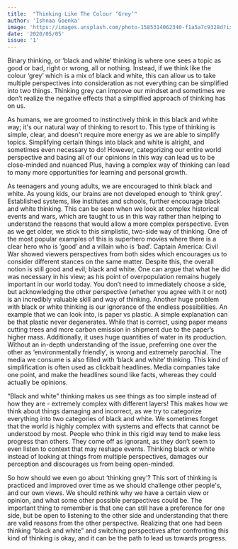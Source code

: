 ```yaml
---
title:  "Thinking Like The Colour ‘Grey’"
author: 'Ishnaa Goenka'
image: 'https://images.unsplash.com/photo-1585314062340-f1a5a7c9328d?ixlib=rb-1.2.1&q=80&fm=jpg&crop=entropy&cs=tinysrgb&w=1080&fit=max'
date: '2020/05/05'
issue: '1'
---
```


Binary thinking, or ‘black and white’ thinking is where one sees a topic as good or bad, right or wrong, all or nothing. Instead, if we think like the colour ‘grey’ which is a mix of black and white, this can allow us to take multiple perspectives into consideration as not everything can be simplified into two things. Thinking grey can improve our mindset and sometimes we don’t realize the negative effects that a simplified approach of thinking has on us.

As humans, we are groomed to instinctively think in this black and white way; it's our natural way of thinking to resort to. This type of thinking is simple, clear, and doesn't require more energy as we are able to simplify topics. Simplifying certain things into black and white is alright, and sometimes even necessary to do! However, categorizing our entire world perspective and basing all of our opinions in this way can lead us to be close-minded and nuanced Plus, having a complex way of thinking can lead to many more opportunities for learning and personal growth. 

As teenagers and young adults, we are encouraged to think black and white. As young kids, our brains are not developed enough to ‘think grey’. Established systems, like institutes and schools, further encourage black and white thinking. This can be seen when we look at complex historical events and wars, which are taught to us in this way rather than helping to understand the reasons that would allow a more complex perspective. Even as we get older, we stick to this simplistic, two-side way of thinking. One of the most popular examples of this is superhero movies where there is a clear hero who is ‘good’ and a villain who is ‘bad’. Captain America: Civil War showed viewers perspectives from both sides which encourages us to consider different stances on the same matter. Despite this, the overall notion is still good and evil; black and white. One can argue that what he did was necessary in his view; as his point of overpopulation remains hugely important in our world today. You don’t need to immediately choose a side, but acknowledging the other perspective (whether you agree with it or not) is an incredibly valuable skill and way of thinking.
Another huge problem with black or white thinking is our ignorance of the endless possibilities. An example that we can look into, is paper vs plastic. A simple explanation can be that plastic never degenerates. While that is correct, using paper means cutting trees and more carbon emission in shipment due to the paper’s higher mass. Additionally, it uses huge quantities of water in its production. Without an in-depth understanding of the issue, preferring one over the other as ‘environmentally friendly’, is wrong and extremely parochial. The media we consume is also filled with ‘black and white’ thinking. This kind of simplification is often used as clickbait headlines. Media companies take one point, and make the headlines sound like facts, whereas they could  actually be opinions. 


“Black and white” thinking makes us see things as too simple instead of how they are - extremely complex with different layers! This makes how we think about things damaging and incorrect, as we try to categorize everything into two categories of black and white. We sometimes forget that the world is highly complex with systems and effects that cannot be understood by most. People who think in this rigid way tend to make less progress than others. They come off as ignorant, as they don’t seem to even listen to context that may reshape events. 
Thinking black or white instead of looking at things from multiple perspectives, damages our perception and discourages us from being open-minded. 

So how should we even go about ‘thinking grey’? This sort of thinking is practiced and improved over time as we should challenge other people's, and our own views. We should rethink why we have a certain view or opinion, and what some other possible perspectives could be. The important thing to remember is that one can still have a preference for one side, but be open to listening to the other side and understanding that there are valid reasons from the other perspective. Realizing that one had been thinking “black and white” and switching perspectives after confronting this kind of thinking is okay, and it can be the path to lead us towards progress.

